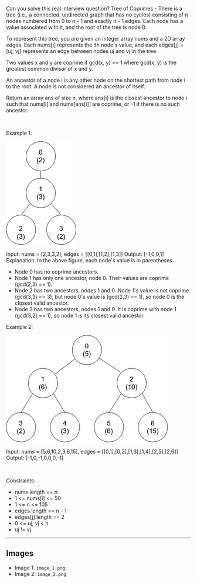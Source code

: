 Can you solve this real interview question? Tree of Coprimes - There is a tree (i.e., a connected, undirected graph that has no cycles) consisting of n nodes numbered from 0 to n - 1 and exactly n - 1 edges. Each node has a value associated with it, and the root of the tree is node 0.

To represent this tree, you are given an integer array nums and a 2D array edges. Each nums[i] represents the ith node's value, and each edges[j] = [uj, vj] represents an edge between nodes uj and vj in the tree.

Two values x and y are coprime if gcd(x, y) == 1 where gcd(x, y) is the greatest common divisor of x and y.

An ancestor of a node i is any other node on the shortest path from node i to the root. A node is not considered an ancestor of itself.

Return an array ans of size n, where ans[i] is the closest ancestor to node i such that nums[i] and nums[ans[i]] are coprime, or -1 if there is no such ancestor.

 

Example 1:

![Example 1](./image_1.png)


Input: nums = [2,3,3,2], edges = [[0,1],[1,2],[1,3]]
Output: [-1,0,0,1]
Explanation: In the above figure, each node's value is in parentheses.
- Node 0 has no coprime ancestors.
- Node 1 has only one ancestor, node 0. Their values are coprime (gcd(2,3) == 1).
- Node 2 has two ancestors, nodes 1 and 0. Node 1's value is not coprime (gcd(3,3) == 3), but node 0's
  value is (gcd(2,3) == 1), so node 0 is the closest valid ancestor.
- Node 3 has two ancestors, nodes 1 and 0. It is coprime with node 1 (gcd(3,2) == 1), so node 1 is its
  closest valid ancestor.


Example 2:

![Example 2](./image_2.png)


Input: nums = [5,6,10,2,3,6,15], edges = [[0,1],[0,2],[1,3],[1,4],[2,5],[2,6]]
Output: [-1,0,-1,0,0,0,-1]


 

Constraints:

 * nums.length == n
 * 1 <= nums[i] <= 50
 * 1 <= n <= 105
 * edges.length == n - 1
 * edges[j].length == 2
 * 0 <= uj, vj < n
 * uj != vj

---

## Images

- Image 1: `image_1.png`
- Image 2: `image_2.png`

